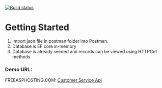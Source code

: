 [![Build status](https://dev.azure.com/CematixSolutions/Artificial%20Intelligence/_apis/build/status/Customer%20Service%20CI)](https://dev.azure.com/CematixSolutions/Artificial%20Intelligence/_build/latest?definitionId=41)

# Getting Started
1.	Import json file in postman folder into Postman.
2.	Database is EF core in-memory
3.  Database is already seeded and records can be viewed using HTTPGet methods

### Demo URL: 
FREEASPHOSTING.COM: [Customer Service Api](https://qasimshk.bsite.net/swagger/index.html)
